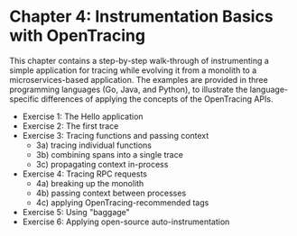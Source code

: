 # Chapter 4: Instrumentation Basics with OpenTracing

This chapter contains a step-by-step walk-through of instrumenting a simple application for tracing while evolving it from a monolith to a microservices-based application. The examples are provided in three programming languages (Go, Java, and Python), to illustrate the language-specific differences of applying the concepts of the OpenTracing APIs.

* Exercise 1: The Hello application
* Exercise 2: The first trace
* Exercise 3: Tracing functions and passing context
  * 3a) tracing individual functions
  * 3b) combining spans into a single trace
  * 3c) propagating context in-process
* Exercise 4: Tracing RPC requests
  * 4a) breaking up the monolith
  * 4b) passing context between processes
  * 4c) applying OpenTracing-recommended tags
* Exercise 5: Using "baggage"
* Exercise 6: Applying open-source auto-instrumentation
